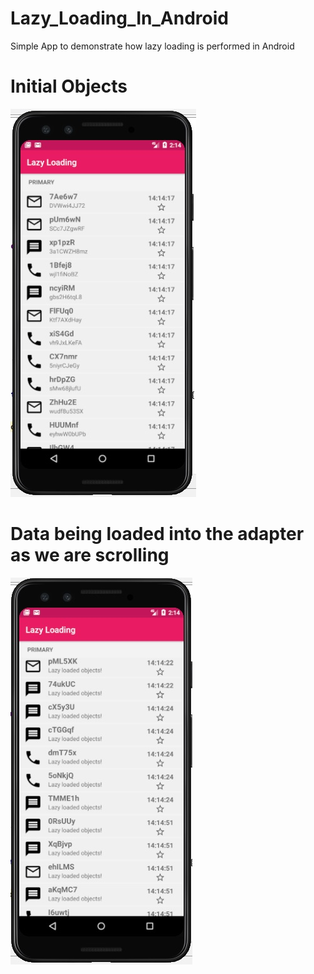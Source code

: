 # Lazy_Loading_In_Android
Simple App to demonstrate how lazy loading is performed in Android

# Initial Objects
<img src="./images/screen1.jpg" alt="Screen1 of the application">

# Data being loaded into the adapter as we are scrolling
<img src="./images/screen2.jpg" alt="Screen1 of the application">

